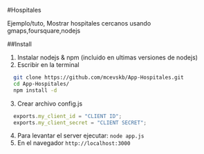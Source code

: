 #Hospitales

Ejemplo/tuto, Mostrar hospitales cercanos usando gmaps,foursquare,nodejs

##Install

1.  Instalar nodejs & npm (incluido en ultimas versiones de nodejs)
2.  Escribir en la terminal

  ```bash
    git clone https://github.com/mcevskb/App-Hospitales.git
    cd App-Hospitales/
    npm install -d
  ```
3.  Crear archivo config.js

  ```javascript
    exports.my_client_id = "CLIENT ID";
    exports.my_client_secret = "CLIENT SECRET";
  ```
4.  Para levantar el server ejecutar: <code>node app.js</code>
5.  En el navegador <code>http://localhost:3000</code>
